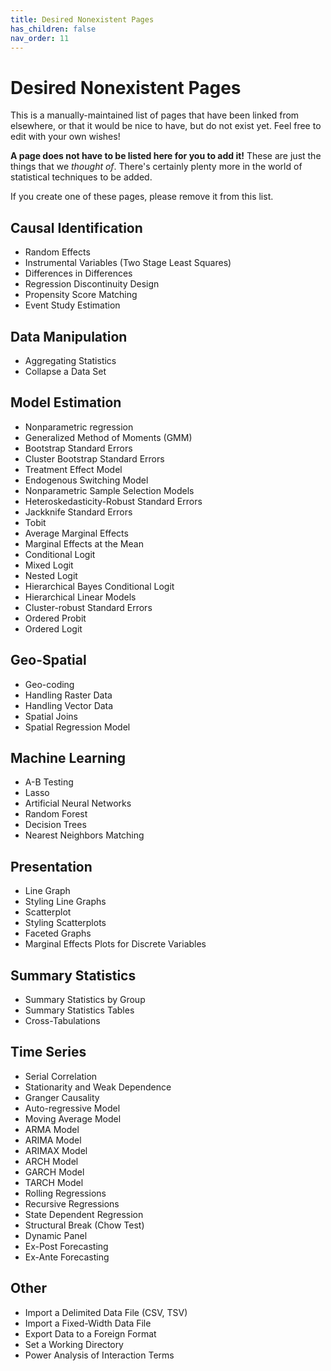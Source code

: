```yaml
---
title: Desired Nonexistent Pages
has_children: false
nav_order: 11
---
```


# Desired Nonexistent Pages

This is a manually-maintained list of pages that have been linked from elsewhere, or that it would be nice to have, but do not exist yet. Feel free to edit with your own wishes!

**A page does not have to be listed here for you to add it!** These are just the things that we *thought of*. There's certainly plenty more in the world of statistical techniques to be added.

If you create one of these pages, please remove it from this list.

## Causal Identification

* Random Effects
* Instrumental Variables (Two Stage Least Squares)
* Differences in Differences
* Regression Discontinuity Design
* Propensity Score Matching
* Event Study Estimation

## Data Manipulation

* Aggregating Statistics
* Collapse a Data Set

## Model Estimation

* Nonparametric regression
* Generalized Method of Moments (GMM)
* Bootstrap Standard Errors
* Cluster Bootstrap Standard Errors
* Treatment Effect Model
* Endogenous Switching Model
* Nonparametric Sample Selection Models
* Heteroskedasticity-Robust Standard Errors
* Jackknife Standard Errors
* Tobit
* Average Marginal Effects
* Marginal Effects at the Mean
* Conditional Logit
* Mixed Logit
* Nested Logit
* Hierarchical Bayes Conditional Logit
* Hierarchical Linear Models
* Cluster-robust Standard Errors
* Ordered Probit
* Ordered Logit

## Geo-Spatial

* Geo-coding
* Handling Raster Data
* Handling Vector Data
* Spatial Joins
* Spatial Regression Model


## Machine Learning 

* A-B Testing
* Lasso
* Artificial Neural Networks
* Random Forest
* Decision Trees
* Nearest Neighbors Matching

## Presentation

* Line Graph
* Styling Line Graphs
* Scatterplot
* Styling Scatterplots
* Faceted Graphs
* Marginal Effects Plots for Discrete Variables

## Summary Statistics

* Summary Statistics by Group
* Summary Statistics Tables
* Cross-Tabulations

## Time Series

* Serial Correlation
* Stationarity and Weak Dependence
* Granger Causality
* Auto-regressive Model
* Moving Average Model
* ARMA Model 
* ARIMA Model 
* ARIMAX Model
* ARCH Model
* GARCH Model
* TARCH Model
* Rolling Regressions
* Recursive Regressions
* State Dependent Regression
* Structural Break (Chow Test)
* Dynamic Panel
* Ex-Post Forecasting
* Ex-Ante Forecasting

## Other

* Import a Delimited Data File (CSV, TSV)
* Import a Fixed-Width Data File
* Export Data to a Foreign Format
* Set a Working Directory
* Power Analysis of Interaction Terms
